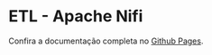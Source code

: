 # ETL - Apache Nifi

Confira a documentação completa no [Github Pages](https://nszchagas.github.io/ETL-apache-nifi/).
